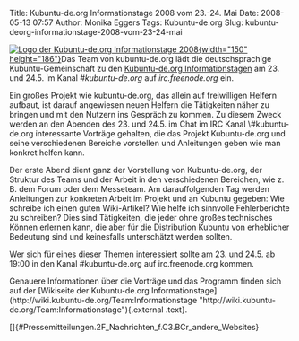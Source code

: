 Title: Kubuntu-de.org Informationstage 2008 vom 23.-24. Mai
Date: 2008-05-13 07:57
Author: Monika Eggers
Tags: Kubuntu-de.org
Slug: kubuntu-deorg-informationstage-2008-vom-23-24-mai

[![Logo der Kubuntu-de.org Informationstage
2008](http://www.kubuntu-de.org/files/infotage_logo.png){width="150"
height="186"}](http://wiki.kubuntu-de.org/Team:Informationstage)Das Team
von kubuntu-de.org lädt die deutschsprachige Kubuntu-Gemeinschaft zu den
[Kubuntu-de.org
Informationstagen](http://wiki.kubuntu-de.org/Team:Informationstage) am
23. und 24.5. im Kanal *\#kubuntu-de.org* auf *irc.freenode.org* ein.

</p>
Ein großes Projekt wie kubuntu-de.org, das allein auf freiwilligen
Helfern aufbaut, ist darauf angewiesen neuen Helfern die Tätigkeiten
näher zu bringen und mit den Nutzern ins Gespräch zu kommen. Zu diesem
Zweck werden an den Abenden des 23. und 24.5. im Chat im IRC Kanal
\#kubuntu-de.org interessante Vorträge gehalten, die das Projekt
Kubuntu-de.org und seine verschiedenen Bereiche vorstellen und
Anleitungen geben wie man konkret helfen kann.

</p>
Der erste Abend dient ganz der Vorstellung von Kubuntu-de.org, der
Struktur des Teams und der Arbeit in den verschiedenen Bereichen, wie z.
B. dem Forum oder dem Messeteam. Am darauffolgenden Tag werden
Anleitungen zur konkreten Arbeit im Projekt und an Kubuntu gegeben: Wie
schreibe ich einen guten Wiki-Artikel? Wie helfe ich sinnvolle
Fehlerberichte zu schreiben? Dies sind Tätigkeiten, die jeder ohne
großes technisches Können erlernen kann, die aber für die Distribution
Kubuntu von erheblicher Bedeutung sind und keinesfalls unterschätzt
werden sollten.

</p>
<!--break--><!--break-->

Wer sich für eines dieser Themen interessiert sollte am 23. und 24.5. ab
19:00 in den Kanal \#kubuntu-de.org auf irc.freenode.org kommen.

</p>
Genauere Informationen über die Vorträge und das Programm finden sich
auf der [Wikiseite der Kubuntu-de.org
Informationstage](http://wiki.kubuntu-de.org/Team:Informationstage "http://wiki.kubuntu-de.org/Team:Informationstage"){.external
.text}.

</p>
[]{#Pressemitteilungen.2F_Nachrichten_f.C3.BCr_andere_Websites}

</p>

